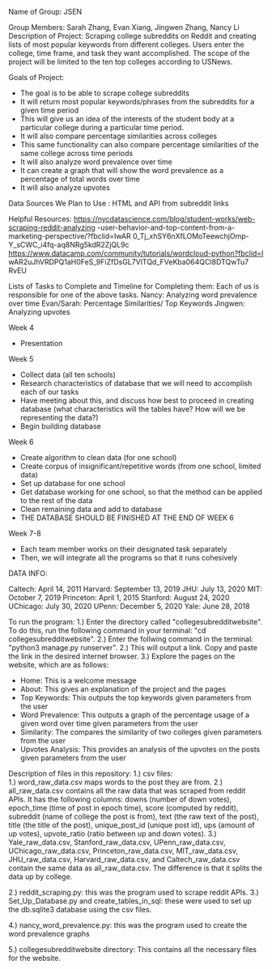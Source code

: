 Name of Group: JSEN

Group Members: Sarah Zhang, Evan Xiang, Jingwen Zhang, Nancy Li
Description of Project: Scraping college subreddits on Reddit and creating lists of
most popular keywords from different colleges. Users enter the college, time
frame, and task they want accomplished. The scope of the project will be limited to
the ten top colleges according to USNews.

Goals of Project:
- The goal is to be able to scrape college subreddits
- It will return most popular keywords/phrases from the subreddits for a given
time period
- This will give us an idea of the interests of the student body at a
particular college during a particular time period.
- It will also compare percentage similarities across colleges
- This same functionality can also compare percentage similarities of
the same college across time periods
- It will also analyze word prevalence over time
- It can create a graph that will show the word prevalence as a
percentage of total words over time
- It will also analyze upvotes

Data Sources We Plan to Use :
HTML and API from subreddit links

Helpful Resources:
https://nycdatascience.com/blog/student-works/web-scraping-reddit-analyzing
-user-behavior-and-top-content-from-a-marketing-perspective/?fbclid=IwAR
0_Tj_xhSY6nXfLOMoTeewchjOmp-Y_sCWC_i4fq-aq8NRg5kdR2ZjQL9c
https://www.datacamp.com/community/tutorials/wordcloud-python?fbclid=I
wAR2uJhVRDPQ1aH0FeS_9FiZfDsGL7VlTQd_FVeKba064QCI8DTQwTu7
RvEU

Lists of Tasks to Complete and Timeline for Completing them:
Each of us is responsible for one of the above tasks.
Nancy: Analyzing word prevalence over time
Evan/Sarah: Percentage Similarities/ Top Keywords
Jingwen: Analyzing upvotes

Week 4
- Presentation

Week 5
- Collect data (all ten schools)
- Research characteristics of database that we will need to accomplish each of
our tasks
- Have meeting about this, and discuss how best to proceed in creating
database (what characteristics will the tables have? How will we be
representing the data?)
- Begin building database

Week 6
- Create algorithm to clean data (for one school)
- Create corpus of insignificant/repetitive words (from one school, limited
data)
- Set up database for one school
- Get database working for one school, so that the method can be applied to
the rest of the data
- Clean remaining data and add to database
- THE DATABASE SHOULD BE FINISHED AT THE END OF WEEK 6

Week 7-8
- Each team member works on their designated task separately
- Then, we will integrate all the programs so that it runs cohesively


DATA INFO:

Caltech:  April 14, 2011
Harvard: September 13, 2019
JHU: July 13, 2020 
MIT: October 7, 2019 
Princeton: April 1, 2015
Stanford: August 24, 2020
UChicago: July 30, 2020
UPenn: December 5, 2020
Yale: June 28, 2018





To run the program:
1.) Enter the directory called "collegesubredditwebsite". To do this, run the following command in your terminal: "cd collegesubredditwebsite".
2.) Enter the follwing command in the terminal: "python3 manage.py runserver".
2.) This will output a link. Copy and paste the link in the desired internet browser.
3.) Explore the pages on the website, which are as follows:
  - Home: This is a welcome message
  - About: This gives an explanation of the project and the pages
  - Top Keywords: This outputs the top keywords given parameters from the user
  - Word Prevalence: This outputs a graph of the percentage usage of a given word over time given parameters from the user
  - Similarity: The compares the similarity of two colleges given parameters from the user
  - Upvotes Analysis: This provides an analysis of the upvotes on the posts given parameters from the user
  
 
Description of files in this repository:
1.) csv files:  
  1.) word_raw_data.csv maps words to the post they are from. 
  2.) all_raw_data.csv contains all the raw data that was scraped from reddit APIs. It has the following columns: downs (number of down votes), epoch_time (time of post in epoch time), score (computed by reddit), subreddit (name of college the post is from), text (the raw text of the post), title (the title of the post), unique_post_id (unique post id), ups (amount of up votes), upvote_ratio (ratio between up and down votes). 
  3.) Yale_raw_data.csv, Stanford_raw_data.csv, UPenn_raw_data.csv, UChicago_raw_data.csv, Princeton_raw_data.csv, MIT_raw_data.csv, JHU_raw_data.csv, Harvard_raw_data.csv, and Caltech_raw_data.csv contain the same data as all_raw_data.csv. The difference is that it splits the data up by college.  
  
2.) reddit_scraping.py: this was the program used to scrape reddit APIs. 
3.) Set_Up_Database.py and create_tables_in_sql: these were used to set up the db.sqlite3 database using the csv files. 


4.) nancy_word_prevalence.py: this was the program used to create the word prevalence graphs  

5.) collegesubredditwebsite directory: This contains all the necessary files for the website.  

